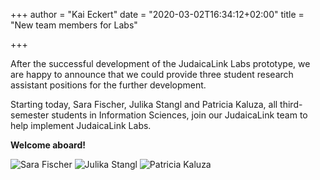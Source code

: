 +++
author = "Kai Eckert"
date = "2020-03-02T16:34:12+02:00"
title = "New team members for Labs"

+++

After the successful development of the JudaicaLink Labs prototype, we are happy to announce that we could provide three student research assistant positions for the further development.
<!--more-->

Starting today, Sara Fischer, Julika Stangl and Patricia Kaluza, all third-semester students in Information Sciences, join our JudaicaLink team to help implement JudaicaLink Labs.

<b>Welcome aboard!</b>

<div class="d-flex justify-content-around">
<img class="rounded-circle people_image picture_effect_news" src="/img/Sara Fischer.jpeg" alt="Sara Fischer"/>
<img class="rounded-circle people_image picture_effect_news"  src="/img/avatar.png"  alt="Julika Stangl"/>
<img class="rounded-circle people_image picture_effect_news" src="/img/Patricia_Kaluza_JudaicaLink .jpg" alt="Patricia Kaluza"/>
</div>






